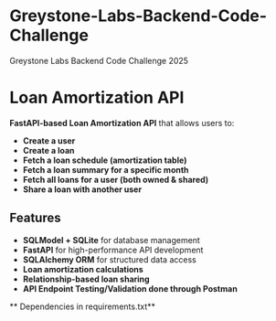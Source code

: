 # Greystone-Labs-Backend-Code-Challenge
Greystone Labs Backend Code Challenge 2025
# Loan Amortization API 

**FastAPI-based Loan Amortization API** that allows users to:
-  **Create a user**
-  **Create a loan**
-  **Fetch a loan schedule (amortization table)**
-  **Fetch a loan summary for a specific month**
-  **Fetch all loans for a user (both owned & shared)**
-  **Share a loan with another user**

## Features
- **SQLModel + SQLite** for database management
- **FastAPI** for high-performance API development
- **SQLAlchemy ORM** for structured data access
- **Loan amortization calculations**
- **Relationship-based loan sharing**
- **API Endpoint Testing/Validation done through Postman**

** Dependencies in requirements.txt**
